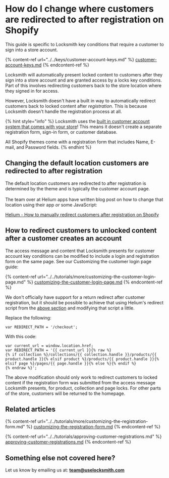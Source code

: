 # How do I change where customers are redirected to after registration on Shopify

This guide is specific to Locksmith key conditions that require a customer to sign into a store account.

{% content-ref url="../../keys/customer-account-keys.md" %}
[customer-account-keys.md](../../keys/customer-account-keys.md)
{% endcontent-ref %}

Locksmith will automatically present locked content to customers after they sign into a store account and are granted access by a locks key conditions. Part of this involves redirecting customers back to the store location where they signed in for access.

However, Locksmith doesn't have a built in way to automatically redirect customers back to locked content after _registration_. This is because Locksmith doesn't handle the registration process at all.

{% hint style="info" %}
Locksmith uses the [built in customer account system that comes with your store](https://help.shopify.com/manual/customers/customer-accounts)! This means it doesn't create a separate registration form, sign-in form, or customer database.

All Shopify themes come with a registration form that includes Name, E-mail, and Password fields.
{% endhint %}

## Changing the default location customers are redirected to after registration

The default location customers are redirected to after registration is determined by the theme and is typically the customer account page. \
\
The team over at Helium apps have written blog post on how to change that location using their app _or_ some JavaScript:

[Helium - How to manually redirect customers after registration on Shopify](https://heliumdev.com/blog/shopify-redirect-after-registration)

## How to redirect customers to unlocked content after a customer creates an account

The access message and content that Locksmith presents for customer account key conditions can be modified to include a login and registration form on the same page. See our Customizing the customer login page guide:

{% content-ref url="../../tutorials/more/customizing-the-customer-login-page.md" %}
[customizing-the-customer-login-page.md](../../tutorials/more/customizing-the-customer-login-page.md)
{% endcontent-ref %}

We don't officially have support for a return redirect after customer registration, but it should be possible to achieve that using Helium's redirect script from the [above section](how-do-i-change-where-customers-are-redirected-to-after-registration-on-shopify.md#changing-the-default-location-customers-are-redirected-to-after-registration) and modifying that script a little.

Replace the following:&#x20;

```
var REDIRECT_PATH = '/checkout';
```

With this code:

```
var current_url = window.location.href;
var REDIRECT_PATH = '{{ current_url }}{% raw %}
{% if collection %}/collections/{{ collection.handle }}/products/{{ product.handle }}{% elsif product %}/products/{{ product.handle }}{% elsif page %}/pages/{{ page.handle }}{% else %}{% endif %}
{% endraw %}';
```

The above modification should only work to redirect customers to locked content if the registration form was submitted from the access message Locksmith presents, for product, collection and page locks. For other parts of the store, customers will be returned to the homepage.

## Related articles

{% content-ref url="../../tutorials/more/customizing-the-registration-form.md" %}
[customizing-the-registration-form.md](../../tutorials/more/customizing-the-registration-form.md)
{% endcontent-ref %}

{% content-ref url="../../tutorials/approving-customer-registrations.md" %}
[approving-customer-registrations.md](../../tutorials/approving-customer-registrations.md)
{% endcontent-ref %}

## Something else not covered here?&#x20;

Let us know by emailing us at: **team@uselocksmith.com**
